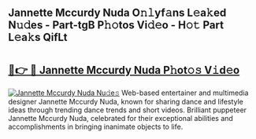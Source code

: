 ## Jannette Mccurdy Nuda O𝚗𝚕yf𝚊ns L𝚎a𝚔ed N𝚞𝚍es - Part-tgB P𝚑𝚘tos Vi𝚍𝚎o - H𝚘𝚝 Part L𝚎a𝚔s QifLt

# <h2><a href="http://kf1c96o.oniu.top/?m=Jannette+Mccurdy+Nuda">🔗👉 🔴 Jannette Mccurdy Nuda P𝚑ot𝚘𝚜 V𝚒d𝚎o</a></h2>

[![Jannette Mccurdy Nuda Nu𝚍e𝚜](https://i.imgur.com/0qMVB7G.gif)](http://kf1c96o.oniu.top/?m=Jannette+Mccurdy+Nuda)
Web-based entertainer and multimedia designer Jannette Mccurdy Nuda, known for sharing dance and lifestyle ideas through trending dance trends and short videos. Brilliant puppeteer Jannette Mccurdy Nuda, celebrated for their exceptional abilities and accomplishments in bringing inanimate objects to life.  
